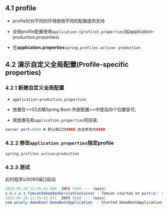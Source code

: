 ## 4.1 profile
- profile针对不同的环境使用不同的配置提供支持


- 全局profile配置使用`application-{profile}.properties`(如application-production.properties)


- 在**application.properties**`spring.profiles.active= production`



## 4.2 演示自定义全局配置(Profile-specific properties)

### 4.2.1 新建自定义全局配置

- `application-production.properties`

 - 放置在<<02点睛Spring Boot-外部配置>>中提及四个位置皆可;
 - 我放置在和`application.properties`同目录;  

```java
server.port=8888 # 默认端口为8080,在此修改为8888
```

### 4.2.2 修改`application.properties`指定profile

```java
spring.profiles.active=production
```

### 4.2.3 测试

此时程序以8080端口启动

```java
2015-05-20 11:35:42.908  INFO 9160 --- [main] 
s.b.c.e.t.TomcatEmbeddedServletContainer : Tomcat started on port(s): 8888 (http)
2015-05-20 11:35:42.911  INFO 9160 --- [main] 
com.wisely.demoboot.DemoBootApplication  : Started DemoBootApplication in 5.922 seconds (JVM running for 6.748)
```
